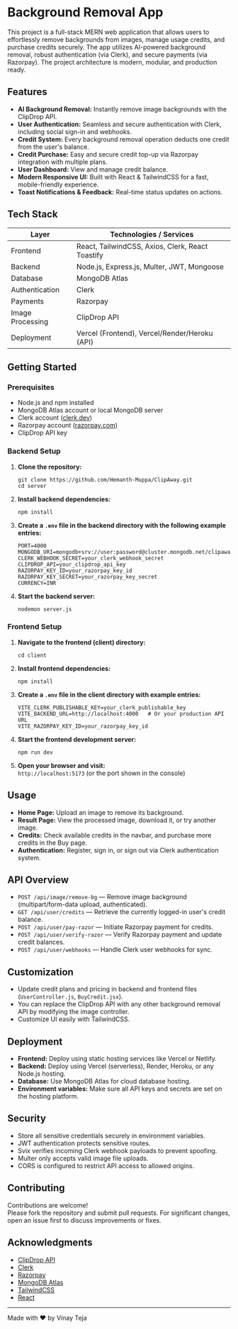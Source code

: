 # Background Removal App

This project is a full-stack MERN web application that allows users to effortlessly remove backgrounds from images, manage usage credits, and purchase credits securely. The app utilizes AI-powered background removal, robust authentication (via Clerk), and secure payments (via Razorpay). The project architecture is modern, modular, and production ready.

## Features

- **AI Background Removal:** Instantly remove image backgrounds with the ClipDrop API.
- **User Authentication:** Seamless and secure authentication with Clerk, including social sign-in and webhooks.
- **Credit System:** Every background removal operation deducts one credit from the user's balance.
- **Credit Purchase:** Easy and secure credit top-up via Razorpay integration with multiple plans.
- **User Dashboard:** View and manage credit balance.
- **Modern Responsive UI:** Built with React & TailwindCSS for a fast, mobile-friendly experience.
- **Toast Notifications & Feedback:** Real-time status updates on actions.


## Tech Stack

| Layer           | Technologies / Services                    |
|-----------------|--------------------------------------------|
| Frontend        | React, TailwindCSS, Axios, Clerk, React Toastify |
| Backend         | Node.js, Express.js, Multer, JWT, Mongoose |
| Database        | MongoDB Atlas                             |
| Authentication  | Clerk                                     |
| Payments        | Razorpay                                  |
| Image Processing| ClipDrop API                              |
| Deployment      | Vercel (Frontend), Vercel/Render/Heroku (API) |

## Getting Started

### Prerequisites

- Node.js and npm installed
- MongoDB Atlas account or local MongoDB server
- Clerk account ([clerk.dev](https://clerk.dev/))
- Razorpay account ([razorpay.com](https://razorpay.com/))
- ClipDrop API key

### Backend Setup

1. **Clone the repository:**
    ```
    git clone https://github.com/Hemanth-Muppa/ClipAway.git
    cd server
    ```

2. **Install backend dependencies:**
    ```
    npm install
    ```

3. **Create a `.env` file in the backend directory with the following example entries:**
    ```
    PORT=4000
    MONGODB_URI=mongodb+srv://user:password@cluster.mongodb.net/clipaway
    CLERK_WEBHOOK_SECRET=your_clerk_webhook_secret
    CLIPDROP_API=your_clipdrop_api_key
    RAZORPAY_KEY_ID=your_razorpay_key_id
    RAZORPAY_KEY_SECRET=your_razorpay_key_secret
    CURRENCY=INR
    ```

4. **Start the backend server:**
    ```
    nodemon server.js
    ```

### Frontend Setup

1. **Navigate to the frontend (client) directory:**
    ```
    cd client
    ```

2. **Install frontend dependencies:**
    ```
    npm install
    ```

3. **Create a `.env` file in the client directory with example entries:**
    ```
    VITE_CLERK_PUBLISHABLE_KEY=your_clerk_publishable_key
    VITE_BACKEND_URL=http://localhost:4000   # Or your production API URL
    VITE_RAZORPAY_KEY_ID=your_razorpay_key_id
    ```

4. **Start the frontend development server:**
    ```
    npm run dev
    ```

5. **Open your browser and visit:**  
   `http://localhost:5173` (or the port shown in the console)

## Usage

- **Home Page:** Upload an image to remove its background.
- **Result Page:** View the processed image, download it, or try another image.
- **Credits:** Check available credits in the navbar, and purchase more credits in the Buy page.
- **Authentication:** Register, sign in, or sign out via Clerk authentication system.

## API Overview

- `POST /api/image/remove-bg` — Remove image background (multipart/form-data upload, authenticated).
- `GET /api/user/credits` — Retrieve the currently logged-in user's credit balance.
- `POST /api/user/pay-razor` — Initiate Razorpay payment for credits.
- `POST /api/user/verify-razor` — Verify Razorpay payment and update credit balances.
- `POST /api/user/webhooks` — Handle Clerk user webhooks for sync.


## Customization

- Update credit plans and pricing in backend and frontend files (`UserController.js`, `BuyCredit.jsx`).
- You can replace the ClipDrop API with any other background removal API by modifying the image controller.
- Customize UI easily with TailwindCSS.

## Deployment

- **Frontend:** Deploy using static hosting services like Vercel or Netlify.
- **Backend:** Deploy using Vercel (serverless), Render, Heroku, or any Node.js hosting.
- **Database:** Use MongoDB Atlas for cloud database hosting.
- **Environment variables:** Make sure all API keys and secrets are set on the hosting platform.

## Security

- Store all sensitive credentials securely in environment variables.
- JWT authentication protects sensitive routes.
- Svix verifies incoming Clerk webhook payloads to prevent spoofing.
- Multer only accepts valid image file uploads.
- CORS is configured to restrict API access to allowed origins.

## Contributing

Contributions are welcome!  
Please fork the repository and submit pull requests. For significant changes, open an issue first to discuss improvements or fixes.

## Acknowledgments

- [ClipDrop API](https://clipdrop.co/)
- [Clerk](https://clerk.dev/)
- [Razorpay](https://razorpay.com/)
- [MongoDB Atlas](https://www.mongodb.com/cloud/atlas)
- [TailwindCSS](https://tailwindcss.com/)
- [React](https://reactjs.org/)

---

Made with ❤️ by Vinay Teja

